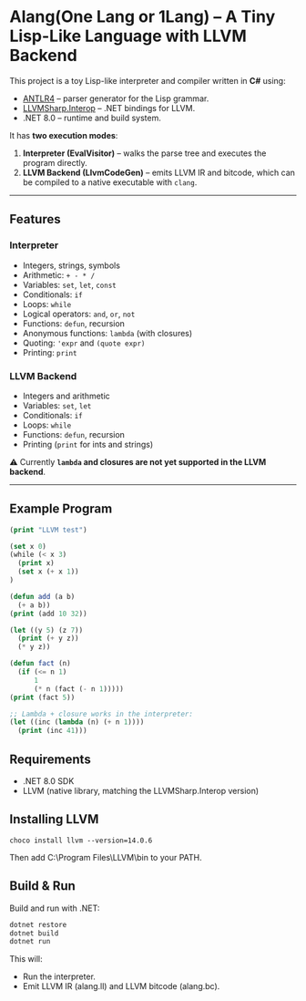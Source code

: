# Alang(One Lang or 1Lang) – A Tiny Lisp-Like Language with LLVM Backend

This project is a toy Lisp-like interpreter and compiler written in **C#** using:

- [ANTLR4](https://www.antlr.org/) – parser generator for the Lisp grammar.
- [LLVMSharp.Interop](https://github.com/dotnet/LLVMSharp) – .NET bindings for LLVM.
- .NET 8.0 – runtime and build system.

It has **two execution modes**:

1. **Interpreter (EvalVisitor)** – walks the parse tree and executes the program directly.
2. **LLVM Backend (LlvmCodeGen)** – emits LLVM IR and bitcode, which can be compiled to a native executable with `clang`.

---

## Features

### Interpreter
- Integers, strings, symbols
- Arithmetic: `+ - * /`
- Variables: `set`, `let`, `const`
- Conditionals: `if`
- Loops: `while`
- Logical operators: `and`, `or`, `not`
- Functions: `defun`, recursion
- Anonymous functions: `lambda` (with closures)
- Quoting: `'expr` and `(quote expr)`
- Printing: `print`

### LLVM Backend
- Integers and arithmetic
- Variables: `set`, `let`
- Conditionals: `if`
- Loops: `while`
- Functions: `defun`, recursion
- Printing (`print` for ints and strings)

⚠️ Currently **`lambda` and closures are not yet supported in the LLVM backend**.

---

## Example Program

```lisp
(print "LLVM test")

(set x 0)
(while (< x 3)
  (print x)
  (set x (+ x 1))
)

(defun add (a b)
  (+ a b))
(print (add 10 32))

(let ((y 5) (z 7))
  (print (+ y z))
  (* y z))

(defun fact (n)
  (if (<= n 1)
      1
      (* n (fact (- n 1)))))
(print (fact 5))

;; Lambda + closure works in the interpreter:
(let ((inc (lambda (n) (+ n 1))))
  (print (inc 41)))
```

## Requirements

- .NET 8.0 SDK
- LLVM (native library, matching the LLVMSharp.Interop version)

## Installing LLVM
  `choco install llvm --version=14.0.6`
  
  Then add C:\Program Files\LLVM\bin to your PATH.

## Build & Run

Build and run with .NET:

```bash
dotnet restore
dotnet build
dotnet run
```

This will:
  - Run the interpreter.
  - Emit LLVM IR (alang.ll) and LLVM bitcode (alang.bc).
